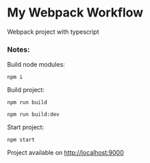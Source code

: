 # My Webpack Workflow 

Webpack project with typescript

### Notes:
Build node modules:
```
npm i
```

Build project:
```
npm run build 
```
```
npm run build:dev
```


Start project:
```
npm start
```
Project available on  [http://localhost:9000](http://localhost:9000/) 
